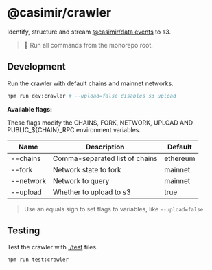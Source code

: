 # @casimir/crawler

Identify, structure and stream [@casimir/data events](common/data/src/schemas/event.schema.json) to s3.

> 🚩 Run all commands from the monorepo root.

## Development

Run the crawler with default chains and mainnet networks.

```zsh
npm run dev:crawler # --upload=false disables s3 upload
```

**Available flags:**

These flags modify the CHAINS, FORK, NETWORK, UPLOAD AND PUBLIC_${CHAIN}_RPC environment variables.

| Name | Description | Default |
| - | - | - |
| --chains | Comma-separated list of chains | ethereum |
| --fork | Network state to fork | mainnet |
| --network | Network to query | mainnet |
| --upload | Whether to upload to s3 | true |

> Use an equals sign to set flags to variables, like `--upload=false`.

## Testing

Test the crawler with [./test](./test/) files.

```zsh
npm run test:crawler
```